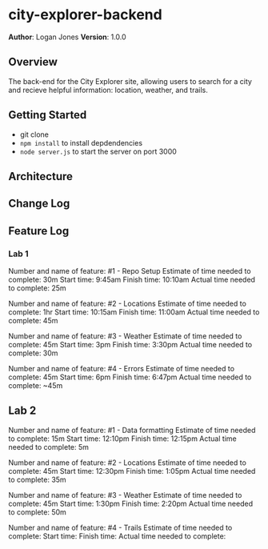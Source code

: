 # city-explorer-backend

**Author**: Logan Jones
**Version**: 1.0.0

## Overview

The back-end for the City Explorer site, allowing users to search for a city and recieve helpful information: location, weather, and trails.
<!-- Provide a high level overview of what this application is and why you are building it, beyond the fact that it's an assignment for this class. (i.e. What's your problem domain?) -->

## Getting Started

- git clone
- `npm install` to install depdendencies
- `node server.js` to start the server on port 3000
<!-- What are the steps that a user must take in order to build this app on their own machine and get it running? -->

## Architecture
<!-- Provide a detailed description of the application design. What technologies (languages, libraries, etc) you're using, and any other relevant design information. -->

## Change Log

<!-- Use this area to document the iterative changes made to your application as each feature is successfully implemented. Use time stamps. Here's an examples:

01-01-2001 4:59pm - Application now has a fully-functional express server, with a GET route for the location resource.

## Credits and Collaborations
<!-- Give credit (and a link) to other people or resources that helped you build this application. -->

## Feature Log

### Lab 1

Number and name of feature: #1 - Repo Setup
Estimate of time needed to complete: 30m
Start time: 9:45am
Finish time: 10:10am
Actual time needed to complete: 25m

Number and name of feature: #2 - Locations
Estimate of time needed to complete: 1hr
Start time: 10:15am
Finish time: 11:00am
Actual time needed to complete: 45m

Number and name of feature: #3 - Weather
Estimate of time needed to complete: 45m
Start time: 3pm
Finish time: 3:30pm
Actual time needed to complete: 30m

Number and name of feature: #4 - Errors
Estimate of time needed to complete: 45m
Start time: 6pm
Finish time: 6:47pm
Actual time needed to complete: ~45m

## Lab 2

Number and name of feature: #1 - Data formatting
Estimate of time needed to complete: 15m
Start time: 12:10pm
Finish time: 12:15pm
Actual time needed to complete: 5m

Number and name of feature: #2 - Locations
Estimate of time needed to complete: 45m
Start time: 12:30pm
Finish time: 1:05pm
Actual time needed to complete: 35m

Number and name of feature: #3 - Weather
Estimate of time needed to complete: 45m
Start time: 1:30pm
Finish time: 2:20pm
Actual time needed to complete: 50m

Number and name of feature: #4 - Trails
Estimate of time needed to complete:
Start time:
Finish time:
Actual time needed to complete:
